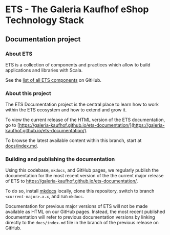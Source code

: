 # ETS - The Galeria Kaufhof eShop Technology Stack

## Documentation project

### About ETS

ETS is a collection of components and practices which allow to build applications and libraries with Scala.

See the [list of all ETS components](https://github.com/topics/galeria-kaufhof-ets) on GitHub.


### About this project

The ETS Documentation project is the central place to learn how to work within the ETS ecosystem and how to extend and grow it.

To view the current release of the HTML version of the ETS documentation, go to [https://galeria-kaufhof.github.io/ets-documentation/](https://galeria-kaufhof.github.io/ets-documentation/).

To browse the latest available content within this branch, start at [docs/index.md](docs/index.md).



### Building and publishing the documentation

Using this codebase, `mkdocs`, and GitHub pages, we regularly publish the documentation for the most recent version of the the current major release of ETS to https://galeria-kaufhof.github.io/ets-documentation/.

To do so, install [mkdocs](https://www.mkdocs.org/#installation) locally, clone this repository, switch to branch `<current-major>.x.x`, and run `mkdocs`.

Documentation for previous major versions of ETS will not be made available as HTML on our GitHub pages. Instead, the most recent published documentation will refer to previous documentation versions by linking directly to the `docs/index.md` file in the branch of the previous release on GitHub.

